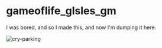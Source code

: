 # gameoflife_glsles_gm
I was bored, and so I made this, and now I'm dumping it here.

![cry-parking](https://user-images.githubusercontent.com/17904548/182624448-8048ea7d-a084-40f5-8ee4-20272ce22f0c.gif)

